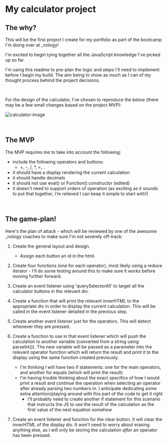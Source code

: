 # My calculator project

## The why?

This will be the first project I create for my portfolio as part of the bootcamp I'm doing over at _nology! 

I'm excited to begin tying together all the JavaScript knowledge I've picked up so far.

I'm using this readme to pre-plan the logic and steps I'll need to implement before I begin my build. The aim being to show as much as I can of my thought process behind the project decisions.

<br>

For the design of the calculator, I've chosen to reproduce the below (there may be a few small changes based on the project MVP):

![calculator-image](https://user-images.githubusercontent.com/85076228/159907711-adc41f91-423f-4c35-91d5-445fc09566fe.png)

<br>

## The MVP

The MVP requires me to take into account the following:

-   include the following operators and buttons:
    -   +, -, /, \*, =, .
-   it should have a display rendering the current calculation
-   it should handle decimals
-   it should not use eval() or Function() constructor (edited)
-   it doesn't need to support orders of operation (as exciting as it sounds to put that together, I'm relieved I can keep it simple to start with!)

<br>

## The game-plan!

Here's the plan of attack - which will be reviewed by one of the awesome \_nology coaches to make sure I'm not severely off-track:

1. Create the general layout and design.

    - Assign each button an id in the html.

2. Create four functions (one for each operator), most likely using a reduce iterator - I'll do some testing around this to make sure it works before moving further forward.

3. Create an event listener using 'querySelectorAll' to target all the calculator buttons in the relevant div.

4. Create a function that will print the relevant innerHTML to the appropriate div in order to display the current calculation. This will be called in the event listener detailed in the previous step.

5. Create another event listener just for the operators. This will detect whenever they are pressed.

6. Create a function to use in that event listener which will push the calculation to another variable (converted from a string using parseInt()). The new variable will be passed as a parameter into the relevant operator function which will return the result and print it to the display using the same function created previously.
    - I'm thinking I will have two if statements: one for the main operators, and another for equals (which will print the result)
    - I'm having trouble thinking about the exact specifics of how I would print a result and continue the operation when selecting an operator after already parsing two numbers in. I anticipate dedicating some extra attention/playing around with this part of the code to get it right
        - I'll probably need to create another if statement for this scenario that instructs the JS to use the result of the calculation as the first value of the next equation somehow


7. Create an event listener and function for the clear button. It will clear the innerHTML of the display div. It won't need to worry about erasing anything else, as I will only be storing the calculation *after* an operator has been pressed.
